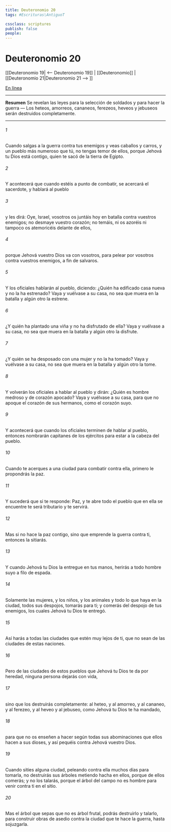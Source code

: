 ```yaml
---
title: Deuteronomio 20
tags: #Escrituras\AntiguoT

cssclass: scriptures
publish: false
people:
---
```


# Deuteronomio 20
[[Deuteronomio 19| <-- Deuteronomio 19]] | [[Deuteronomio]] | [[Deuteronomio 21|Deuteronomio 21 --> ]]

[En línea](https://churchofjesuschrist.org/study/scriptures/ot/deut/20?lang=spa)

---
__Resumen__
Se revelan las leyes para la selección de soldados y para hacer la guerra — Los heteos, amorreos, cananeos, ferezeos, heveos y jebuseos serán destruidos completamente.

---
###### 1 
Cuando salgas a la guerra contra tus enemigos y veas caballos y carros, y un pueblo más numeroso que tú, no tengas temor de ellos, porque Jehová tu Dios está contigo, quien te sacó de la tierra de Egipto.

###### 2 
Y acontecerá que cuando estéis a punto de combatir, se acercará el sacerdote, y hablará al pueblo

###### 3 
y les dirá: Oye, Israel, vosotros os juntáis hoy en batalla contra vuestros enemigos; no desmaye vuestro corazón; no temáis, ni os azoréis ni tampoco os atemoricéis delante de ellos,

###### 4 
porque Jehová vuestro Dios va con vosotros, para pelear por vosotros contra vuestros enemigos, a fin de salvaros.

###### 5 
Y los oficiales hablarán al pueblo, diciendo: ¿Quién ha edificado casa nueva y no la ha estrenado? Vaya y vuélvase a su casa, no sea que muera en la batalla y algún otro la estrene.

###### 6 
¿Y quién ha plantado una viña y no ha disfrutado de ella? Vaya y vuélvase a su casa, no sea que muera en la batalla y algún otro la disfrute.

###### 7 
¿Y quién se ha desposado con una mujer y no la ha tomado? Vaya y vuélvase a su casa, no sea que muera en la batalla y algún otro la tome.

###### 8 
Y volverán los oficiales a hablar al pueblo y dirán: ¿Quién es hombre medroso y de corazón apocado? Vaya y vuélvase a su casa, para que no apoque el corazón de sus hermanos, como el corazón suyo.

###### 9 
Y acontecerá que cuando los oficiales terminen de hablar al pueblo, entonces nombrarán capitanes de los ejércitos para estar a la cabeza del pueblo.

###### 10 
Cuando te acerques a una ciudad para combatir contra ella, primero le propondrás la paz.

###### 11 
Y sucederá que si te responde: Paz, y te abre  todo el pueblo que en ella se encuentre te será tributario y te servirá.

###### 12 
Mas si no hace la paz contigo, sino que emprende la guerra contra ti, entonces la sitiarás.

###### 13 
Y cuando Jehová tu Dios la entregue en tus manos, herirás a todo hombre suyo a filo de espada.

###### 14 
Solamente las mujeres, y los niños, y los animales y todo lo que haya en la ciudad, todos sus despojos, tomarás para ti; y comerás del despojo de tus enemigos, los cuales Jehová tu Dios te entregó.

###### 15 
Así harás a todas las ciudades que estén muy lejos de ti, que no sean de las ciudades de estas naciones.

###### 16 
Pero de las ciudades de estos pueblos que Jehová tu Dios te da por heredad, ninguna persona dejarás con vida,

###### 17 
sino que los destruirás completamente: al heteo, y al amorreo, y al cananeo, y al ferezeo, y al heveo y al jebuseo, como Jehová tu Dios te ha mandado,

###### 18 
para que no os enseñen a hacer según todas sus abominaciones que ellos hacen a sus dioses, y así pequéis contra Jehová vuestro Dios.

###### 19 
Cuando sities alguna ciudad, peleando contra ella muchos días para tomarla, no destruirás sus árboles metiendo hacha en ellos, porque de ellos comerás; y no los talarás, porque el árbol del campo no es hombre para venir contra ti en el sitio.

###### 20 
Mas el árbol que sepas que no es árbol frutal, podrás destruirlo y talarlo, para construir obras de asedio contra la ciudad que te hace la guerra, hasta sojuzgarla.

